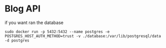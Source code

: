 # Blog API

if you want ran the database 

`sudo docker run -p 5432:5432 --name postgres -e POSTGRES_HOST_AUTH_METHOD=trust -v ./database:/var/lib/postgresql/data -d postgres`